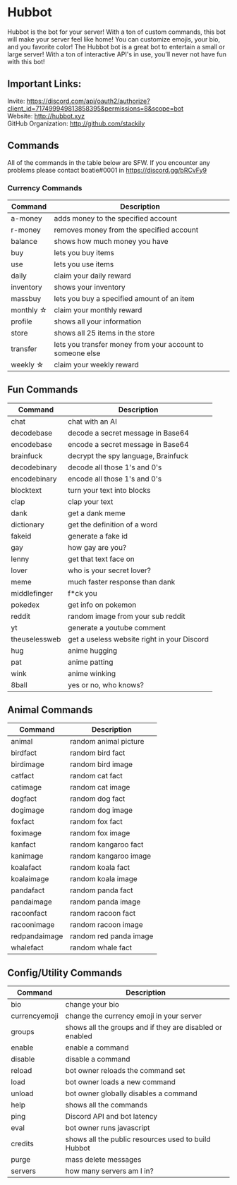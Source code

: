 # Hubbot
Hubbot is the bot for your server! With a ton of custom commands, this bot will make your server feel like home! You can customize emojis, your bio, and you favorite color! The Hubbot bot is a great bot to entertain a small or large server! With a ton of interactive API's in use, you'll never not have fun with this bot!
## Important Links:
Invite: https://discord.com/api/oauth2/authorize?client_id=717499949813858395&permissions=8&scope=bot <br>
Website: http://hubbot.xyz <br>
GitHub Organization: http://github.com/stackily

## Commands
All of the commands in the table below are SFW. If you encounter any problems please contact boatie#0001 in https://discord.gg/bRCvFy9
<!--<img src="https://hubbot.xyz/v1/assets/img/AFT2dQU.png" alt="List of commands"></img>-->
### Currency Commands
|Command|Description|
|--- |--- |
|a-money|adds money to the specified account|
|r-money|removes money from the specified account|
|balance|shows how much money you have|
|buy|lets you buy items|
|use|lets you use items|
|daily|claim your daily reward|
|inventory|shows your inventory|
|massbuy|lets you buy a specified amount of an item|
|monthly ☆|claim your monthly reward|
|profile|shows all your information|
|store|shows all 25 items in the store|
|transfer|lets you transfer money from your account to someone else|
|weekly ☆|claim your weekly reward|

## Fun Commands
|Command|Description|
|--- |--- |
|chat|chat with an AI|
|decodebase|decode a secret message in Base64|
|encodebase|encode a secret message in Base64|
|brainfuck|decrypt the spy language, Brainfuck|
|decodebinary|decode all those 1's and 0's|
|encodebinary|encode all those 1's and 0's|
|blocktext|turn your text into blocks|
|clap|clap your text|
|dank|get a dank meme|
|dictionary|get the definition of a word|
|fakeid|generate a fake id|
|gay|how gay are you?|
|lenny|get that text face on|
|lover|who is your secret lover?|
|meme|much faster response than dank|
|middlefinger|f*ck you|
|pokedex|get info on pokemon|
|reddit|random image from your sub reddit|
|yt|generate a youtube comment|
|theuselessweb|get a useless website right in your Discord|
|hug|anime hugging|
|pat|anime patting|
|wink|anime winking|
|8ball|yes or no, who knows?|

## Animal Commands
|Command|Description|
|--- |--- |
|animal|random animal picture|
|birdfact|random bird fact|
|birdimage|random bird image|
|catfact|random cat fact|
|catimage|random cat image|
|dogfact|random dog fact|
|dogimage|random dog image|
|foxfact|random fox fact|
|foximage|random fox image|
|kanfact|random kangaroo fact|
|kanimage|random kangaroo image|
|koalafact|random koala fact|
|koalaimage|random koala image|
|pandafact|random panda fact|
|pandaimage|random panda image|
|racoonfact|random racoon fact|
|racoonimage|random racoon image|
|redpandaimage|random red panda image|
|whalefact|random whale fact|

## Config/Utility Commands
|Command|Description|
|--- |--- |
|bio|change your bio|
|currencyemoji|change the currency emoji in your server|
|groups|shows all the groups and if they are disabled or enabled|
|enable|enable a command|
|disable|disable a command|
|reload|bot owner reloads the command set|
|load|bot owner loads a new command|
|unload|bot owner globally disables a command|
|help|shows all the commands|
|ping|Discord API and bot latency|
|eval|bot owner runs javascript|
|credits|shows all the public resources used to build Hubbot|
|purge|mass delete messages|
|servers|how many servers am I in?|

<!--## Video Preview/Tutorial
<iframe width="100%" height="10px" src="https://www.youtube.com/embed/4_KzEeAj2pU" frameborder="0" allow="accelerometer; autoplay; encrypted-media; gyroscope; picture-in-picture" allowfullscreen></iframe>-->

